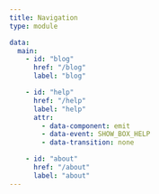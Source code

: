 ```yaml
---
title: Navigation
type: module

data:
  main:
    - id: "blog"
      href: "/blog"
      label: "blog"

    - id: "help"
      href: "/help"
      label: "help"
      attr:
        - data-component: emit
        - data-event: SHOW_BOX_HELP
        - data-transition: none

    - id: "about"
      href: "/about"
      label: "about"
---
```


